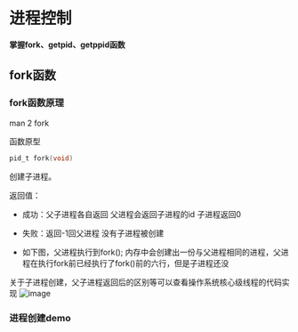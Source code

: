 


# 进程控制  

**掌握fork、getpid、getppid函数**  


## fork函数  

### fork函数原理  

man 2 fork  

函数原型

```c
pid_t fork(void)  
```  
创建子进程。  

返回值：  
* 成功：父子进程各自返回   父进程会返回子进程的id  子进程返回0     
* 失败：返回-1回父进程  没有子进程被创建

* 如下图，父进程执行到fork();  内存中会创建出一份与父进程相同的进程，父进程在执行fork前已经执行了fork()前的六行，但是子进程还没  

关于子进程创建，父子进程返回后的区别等可以查看操作系统核心级线程的代码实现
![image](https://user-images.githubusercontent.com/58176267/160556374-5b1d00ad-465d-4a62-95bc-b37653ed53af.png)

### 进程创建demo  





  


